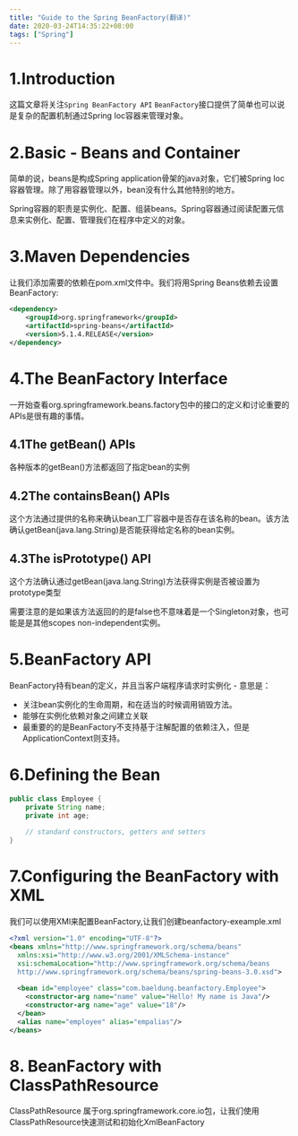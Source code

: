 ```yaml
---
title: "Guide to the Spring BeanFactory(翻译)"
date: 2020-03-24T14:35:22+08:00
tags: ["Spring"]
---
```

# 1.Introduction
这篇文章将关注`Spring BeanFactory API`
`BeanFactory`接口提供了简单也可以说是复杂的配置机制通过Spring Ioc容器来管理对象。

# 2.Basic - Beans and Container
简单的说，beans是构成Spring application骨架的java对象，它们被Spring Ioc容器管理。除了用容器管理以外，bean没有什么其他特别的地方。

Spring容器的职责是实例化、配置、组装beans。Spring容器通过阅读配置元信息来实例化、配置、管理我们在程序中定义的对象。

# 3.Maven Dependencies
让我们添加需要的依赖在pom.xml文件中。我们将用Spring Beans依赖去设置BeanFactory:
```xml
<dependency>
    <groupId>org.springframework</groupId>
    <artifactId>spring-beans</artifactId>
    <version>5.1.4.RELEASE</version>
</dependency>
```

# 4.The BeanFactory Interface
一开始查看org.springframework.beans.factory包中的接口的定义和讨论重要的APIs是很有趣的事情。

## 4.1The getBean() APIs
各种版本的getBean()方法都返回了指定bean的实例

## 4.2The containsBean() APIs
这个方法通过提供的名称来确认bean工厂容器中是否存在该名称的bean。该方法确认getBean(java.lang.String)是否能获得给定名称的bean实例。

## 4.3The isPrototype() API
这个方法确认通过getBean(java.lang.String)方法获得实例是否被设置为prototype类型

需要注意的是如果该方法返回的的是false也不意味着是一个Singleton对象，也可能是是其他scopes non-independent实例。

# 5.BeanFactory API
BeanFactory持有bean的定义，并且当客户端程序请求时实例化 - 意思是：
* 关注bean实例化的生命周期，和在适当的时候调用销毁方法。
* 能够在实例化依赖对象之间建立关联
* 最重要的的是BeanFactory不支持基于注解配置的依赖注入，但是ApplicationContext则支持。

# 6.Defining the Bean
```java
public class Employee {
    private String name;
    private int age;
     
    // standard constructors, getters and setters
}
```
# 7.Configuring the BeanFactory with XML
我们可以使用XMl来配置BeanFactory,让我们创建beanfactory-exeample.xml
```xml
<?xml version="1.0" encoding="UTF-8"?>
<beans xmlns="http://www.springframework.org/schema/beans"
  xmlns:xsi="http://www.w3.org/2001/XMLSchema-instance"
  xsi:schemaLocation="http://www.springframework.org/schema/beans
  http://www.springframework.org/schema/beans/spring-beans-3.0.xsd">
 
  <bean id="employee" class="com.baeldung.beanfactory.Employee">
    <constructor-arg name="name" value="Hello! My name is Java"/>
    <constructor-arg name="age" value="18"/>
  </bean>    
  <alias name="employee" alias="empalias"/>
</beans>
```
# 8. BeanFactory with ClassPathResource
ClassPathResource 属于org.springframework.core.io包，让我们使用ClassPathResource快速测试和初始化XmlBeanFactory
